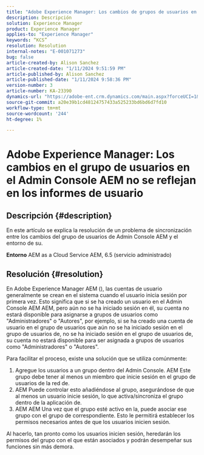 ```yaml
---
title: "Adobe Experience Manager: Los cambios de grupos de usuarios en el Admin Console AEM no se reflejan en los informes de usuario de"
description: Descripción
solution: Experience Manager
product: Experience Manager
applies-to: "Experience Manager"
keywords: “KCS”
resolution: Resolution
internal-notes: "E-001071273"
bug: false
article-created-by: Alison Sanchez
article-created-date: "1/11/2024 9:51:59 PM"
article-published-by: Alison Sanchez
article-published-date: "1/11/2024 9:58:36 PM"
version-number: 3
article-number: KA-23390
dynamics-url: "https://adobe-ent.crm.dynamics.com/main.aspx?forceUCI=1&pagetype=entityrecord&etn=knowledgearticle&id=9613969f-cbb0-ee11-a569-6045bd006c82"
source-git-commit: a20e39b1cd48124757433a525233bd6bd6d7fd10
workflow-type: tm+mt
source-wordcount: '244'
ht-degree: 1%

---
```


# Adobe Experience Manager: Los cambios en el grupo de usuarios en el Admin Console AEM no se reflejan en los informes de usuario

## Descripción {#description}


En este artículo se explica la resolución de un problema de sincronización entre los cambios del grupo de usuarios de Admin Console AEM y el entorno de su.

<b>Entorno</b>
AEM as a Cloud Service AEM, 6.5 (servicio administrado)


## Resolución {#resolution}


En Adobe Experience Manager AEM (), las cuentas de usuario generalmente se crean en el sistema cuando el usuario inicia sesión por primera vez. Esto significa que si se ha creado un usuario en el Admin Console AEM AEM, pero aún no se ha iniciado sesión en él, su cuenta no estará disponible para asignarse a grupos de usuarios como &quot;Administradores&quot; o &quot;Autores&quot;, por ejemplo, si se ha creado una cuenta de usuario en el grupo de usuarios que aún no se ha iniciado sesión en el grupo de usuarios de, no se ha iniciado sesión en el grupo de usuarios de, su cuenta no estará disponible para ser asignada a grupos de usuarios como &quot;Administradores&quot; o &quot;Autores&quot;.

Para facilitar el proceso, existe una solución que se utiliza comúnmente:

1. Agregue los usuarios a un grupo dentro del Admin Console. AEM Este grupo debe tener al menos un miembro que inicie sesión en el grupo de usuarios de la red de.
2. AEM Puede controlar esto añadiéndose al grupo, asegurándose de que al menos un usuario inicie sesión, lo que activa/sincroniza el grupo dentro de la aplicación de.
3. AEM AEM Una vez que el grupo esté activo en la, puede asociar ese grupo con el grupo de correspondiente. Esto le permitirá establecer los permisos necesarios antes de que los usuarios inicien sesión.


Al hacerlo, tan pronto como los usuarios inicien sesión, heredarán los permisos del grupo con el que están asociados y podrán desempeñar sus funciones sin más demora.


